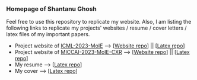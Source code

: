 ### Homepage of Shantanu Ghosh
Feel free to use this repository to replicate my website. Also, I am listing the following links to replicate my projects' websites / resume / cover letters / latex files of my important papers.

* Project website of [ICML-2023-MoIE](https://shantanu48114860.github.io/projects/ICML-2023-MoIE/) --> [[Website repo](https://github.com/Shantanu48114860/Shantanu48114860.github.io/tree/main/projects/ICML-2023-MoIE)] || [[Latex repo]()]
* Project website of [MICCAI-2023-MoIE-CXR](https://shantanu48114860.github.io/projects/MICCAI-2023-MoIE-CXR/) --> [[Website repo](https://github.com/Shantanu48114860/Shantanu48114860.github.io/tree/main/projects/MICCAI-2023-MoIE-CXR)] || [[Latex repo]()]
* My resume --> [[Latex repo]()]
* My cover --> [[Latex repo]()]
